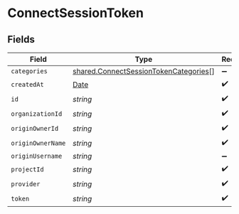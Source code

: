 # ConnectSessionToken


## Fields

| Field                                                                                          | Type                                                                                           | Required                                                                                       | Description                                                                                    | Example                                                                                        |
| ---------------------------------------------------------------------------------------------- | ---------------------------------------------------------------------------------------------- | ---------------------------------------------------------------------------------------------- | ---------------------------------------------------------------------------------------------- | ---------------------------------------------------------------------------------------------- |
| `categories`                                                                                   | [shared.ConnectSessionTokenCategories](../../models/shared/connectsessiontokencategories.md)[] | :heavy_minus_sign:                                                                             | N/A                                                                                            | ats,hris,hrisLegacy,crm,marketing,stackOne                                                     |
| `createdAt`                                                                                    | [Date](https://developer.mozilla.org/en-US/docs/Web/JavaScript/Reference/Global_Objects/Date)  | :heavy_check_mark:                                                                             | N/A                                                                                            |                                                                                                |
| `id`                                                                                           | *string*                                                                                       | :heavy_check_mark:                                                                             | N/A                                                                                            |                                                                                                |
| `organizationId`                                                                               | *string*                                                                                       | :heavy_check_mark:                                                                             | N/A                                                                                            |                                                                                                |
| `originOwnerId`                                                                                | *string*                                                                                       | :heavy_check_mark:                                                                             | N/A                                                                                            |                                                                                                |
| `originOwnerName`                                                                              | *string*                                                                                       | :heavy_check_mark:                                                                             | N/A                                                                                            |                                                                                                |
| `originUsername`                                                                               | *string*                                                                                       | :heavy_minus_sign:                                                                             | N/A                                                                                            |                                                                                                |
| `projectId`                                                                                    | *string*                                                                                       | :heavy_check_mark:                                                                             | N/A                                                                                            |                                                                                                |
| `provider`                                                                                     | *string*                                                                                       | :heavy_check_mark:                                                                             | N/A                                                                                            |                                                                                                |
| `token`                                                                                        | *string*                                                                                       | :heavy_check_mark:                                                                             | N/A                                                                                            |                                                                                                |